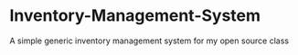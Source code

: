 # Inventory-Management-System
A simple generic inventory management system for my open source class
